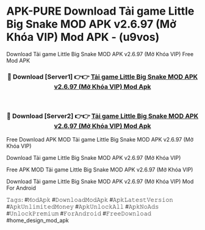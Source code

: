 # APK-PURE Download Tải game Little Big Snake MOD APK v2.6.97 (Mở Khóa VIP) Mod APK - (u9vos)
Download Tải game Little Big Snake MOD APK v2.6.97 (Mở Khóa VIP) Free Mod APK

<div align="center">
<h3>🔴 Download [Server1] 👉👉 <a href="https://apk-comot.site?title=Tải_game_Little_Big_Snake_MOD_APK_v2.6.97_(Mở_Khóa_VIP)">Tải game Little Big Snake MOD APK v2.6.97 (Mở Khóa VIP) Mod Apk</a></h3><br>

<h3>🔴 Download [Server2] 👉👉 <a href="https://apk-comot.site?title=Tải_game_Little_Big_Snake_MOD_APK_v2.6.97_(Mở_Khóa_VIP)">Tải game Little Big Snake MOD APK v2.6.97 (Mở Khóa VIP) Mod Apk</a></h3>
</div>


Free Download APK MOD Tải game Little Big Snake MOD APK v2.6.97 (Mở Khóa VIP)

Download Tải game Little Big Snake MOD APK v2.6.97 (Mở Khóa VIP) 

Free APK MOD Tải game Little Big Snake MOD APK v2.6.97 (Mở Khóa VIP) 

Download Tải game Little Big Snake MOD APK v2.6.97 (Mở Khóa VIP) Mod For Android

𝚃𝚊𝚐𝚜: #𝙼𝚘𝚍𝙰𝚙𝚔 #𝙳𝚘𝚠𝚗𝚕𝚘𝚊𝚍𝙼𝚘𝚍𝙰𝚙𝚔 #𝙰𝚙𝚔𝙻𝚊𝚝𝚎𝚜𝚝𝚅𝚎𝚛𝚜𝚒𝚘𝚗 #𝙰𝚙𝚔𝚄𝚗𝚕𝚒𝚖𝚒𝚝𝚎𝚍𝙼𝚘𝚗𝚎𝚢 #𝙰𝚙𝚔𝚄𝚗𝚕𝚘𝚌𝚔𝙰𝚕𝚕 #𝙰𝚙𝚔𝙽𝚘𝙰𝚍𝚜 #𝚄𝚗𝚕𝚘𝚌𝚔𝙿𝚛𝚎𝚖𝚒𝚞𝚖 #𝙵𝚘𝚛𝙰𝚗𝚍𝚛𝚘𝚒𝚍 #𝙵𝚛𝚎𝚎𝙳𝚘𝚠𝚗𝚕𝚘𝚊𝚍 #home_design_mod_apk